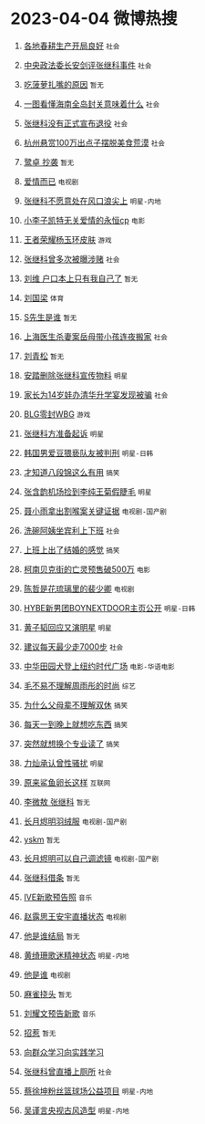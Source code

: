 # 2023-04-04 微博热搜 
1. [各地春耕生产开局良好](https://m.weibo.cn/search?containerid=100103type%3D1%26t%3D10%26q%3D%23%E5%90%84%E5%9C%B0%E6%98%A5%E8%80%95%E7%94%9F%E4%BA%A7%E5%BC%80%E5%B1%80%E8%89%AF%E5%A5%BD%23&stream_entry_id=51&isnewpage=1&extparam=seat%3D1%26pos%3D0%26cate%3D10103%26filter_type%3Drealtimehot%26c_type%3D51%26dgr%3D0%26stream_entry_id%3D51%26display_time%3D1680541709%26pre_seqid%3D168054170924902733867&luicode=10000011&lfid=106003type%3D25%26t%3D3%26disable_hot%3D1%26filter_type%3Drealtimehot) `社会` 

2. [中央政法委长安剑评张继科事件](https://m.weibo.cn/search?containerid=100103type%3D1%26t%3D10%26q%3D%23%E4%B8%AD%E5%A4%AE%E6%94%BF%E6%B3%95%E5%A7%94%E9%95%BF%E5%AE%89%E5%89%91%E8%AF%84%E5%BC%A0%E7%BB%A7%E7%A7%91%E4%BA%8B%E4%BB%B6%23&stream_entry_id=31&isnewpage=1&extparam=seat%3D1%26pos%3D0%26flag%3D16%26q%3D%2523%25E4%25B8%25AD%25E5%25A4%25AE%25E6%2594%25BF%25E6%25B3%2595%25E5%25A7%2594%25E9%2595%25BF%25E5%25AE%2589%25E5%2589%2591%25E8%25AF%2584%25E5%25BC%25A0%25E7%25BB%25A7%25E7%25A7%2591%25E4%25BA%258B%25E4%25BB%25B6%2523%26dgr%3D0%26realpos%3D1%26cate%3D5001%26filter_type%3Drealtimehot%26lcate%3D5001%26c_type%3D31%26band_rank%3D1%26stream_entry_id%3D31%26display_time%3D1680541709%26pre_seqid%3D168054170924902733867&luicode=10000011&lfid=106003type%3D25%26t%3D3%26disable_hot%3D1%26filter_type%3Drealtimehot) `社会` 

3. [吃菠萝扎嘴的原因](https://m.weibo.cn/search?containerid=100103type%3D1%26t%3D10%26q%3D%E5%90%83%E8%8F%A0%E8%90%9D%E6%89%8E%E5%98%B4%E7%9A%84%E5%8E%9F%E5%9B%A0&stream_entry_id=31&isnewpage=1&extparam=seat%3D1%26pos%3D1%26flag%3D1%26q%3D%25E5%2590%2583%25E8%258F%25A0%25E8%2590%259D%25E6%2589%258E%25E5%2598%25B4%25E7%259A%2584%25E5%258E%259F%25E5%259B%25A0%26dgr%3D0%26realpos%3D2%26cate%3D5001%26filter_type%3Drealtimehot%26lcate%3D5001%26c_type%3D31%26band_rank%3D2%26stream_entry_id%3D31%26display_time%3D1680541709%26pre_seqid%3D168054170924902733867&luicode=10000011&lfid=106003type%3D25%26t%3D3%26disable_hot%3D1%26filter_type%3Drealtimehot) `暂无` 

4. [一图看懂海南全岛封关意味着什么](https://m.weibo.cn/search?containerid=100103type%3D1%26t%3D10%26q%3D%23%E4%B8%80%E5%9B%BE%E7%9C%8B%E6%87%82%E6%B5%B7%E5%8D%97%E5%85%A8%E5%B2%9B%E5%B0%81%E5%85%B3%E6%84%8F%E5%91%B3%E7%9D%80%E4%BB%80%E4%B9%88%23&stream_entry_id=31&isnewpage=1&extparam=seat%3D1%26pos%3D2%26flag%3D0%26q%3D%2523%25E4%25B8%2580%25E5%259B%25BE%25E7%259C%258B%25E6%2587%2582%25E6%25B5%25B7%25E5%258D%2597%25E5%2585%25A8%25E5%25B2%259B%25E5%25B0%2581%25E5%2585%25B3%25E6%2584%258F%25E5%2591%25B3%25E7%259D%2580%25E4%25BB%2580%25E4%25B9%2588%2523%26dgr%3D0%26realpos%3D3%26cate%3D5001%26filter_type%3Drealtimehot%26lcate%3D5001%26c_type%3D31%26band_rank%3D3%26stream_entry_id%3D31%26display_time%3D1680541709%26pre_seqid%3D168054170924902733867&luicode=10000011&lfid=106003type%3D25%26t%3D3%26disable_hot%3D1%26filter_type%3Drealtimehot) `社会` 

5. [张继科没有正式宣布退役](https://m.weibo.cn/search?containerid=100103type%3D1%26t%3D10%26q%3D%23%E5%BC%A0%E7%BB%A7%E7%A7%91%E6%B2%A1%E6%9C%89%E6%AD%A3%E5%BC%8F%E5%AE%A3%E5%B8%83%E9%80%80%E5%BD%B9%23&stream_entry_id=31&isnewpage=1&extparam=seat%3D1%26pos%3D3%26flag%3D2%26q%3D%2523%25E5%25BC%25A0%25E7%25BB%25A7%25E7%25A7%2591%25E6%25B2%25A1%25E6%259C%2589%25E6%25AD%25A3%25E5%25BC%258F%25E5%25AE%25A3%25E5%25B8%2583%25E9%2580%2580%25E5%25BD%25B9%2523%26dgr%3D0%26realpos%3D4%26cate%3D5001%26filter_type%3Drealtimehot%26lcate%3D5001%26c_type%3D31%26band_rank%3D4%26stream_entry_id%3D31%26display_time%3D1680541709%26pre_seqid%3D168054170924902733867&luicode=10000011&lfid=106003type%3D25%26t%3D3%26disable_hot%3D1%26filter_type%3Drealtimehot) `社会` 

6. [杭州悬赏100万出点子摆脱美食荒漠](https://m.weibo.cn/search?containerid=100103type%3D1%26t%3D10%26q%3D%23%E6%9D%AD%E5%B7%9E%E6%82%AC%E8%B5%8F100%E4%B8%87%E5%87%BA%E7%82%B9%E5%AD%90%E6%91%86%E8%84%B1%E7%BE%8E%E9%A3%9F%E8%8D%92%E6%BC%A0%23&stream_entry_id=31&isnewpage=1&extparam=seat%3D1%26pos%3D4%26flag%3D0%26q%3D%2523%25E6%259D%25AD%25E5%25B7%259E%25E6%2582%25AC%25E8%25B5%258F100%25E4%25B8%2587%25E5%2587%25BA%25E7%2582%25B9%25E5%25AD%2590%25E6%2591%2586%25E8%2584%25B1%25E7%25BE%258E%25E9%25A3%259F%25E8%258D%2592%25E6%25BC%25A0%2523%26dgr%3D0%26realpos%3D5%26cate%3D5001%26filter_type%3Drealtimehot%26lcate%3D5001%26c_type%3D31%26band_rank%3D5%26stream_entry_id%3D31%26display_time%3D1680541709%26pre_seqid%3D168054170924902733867&luicode=10000011&lfid=106003type%3D25%26t%3D3%26disable_hot%3D1%26filter_type%3Drealtimehot) `社会` 

7. [鹭卓 抄袭](https://m.weibo.cn/search?containerid=100103type%3D1%26t%3D10%26q%3D%E9%B9%AD%E5%8D%93+%E6%8A%84%E8%A2%AD&stream_entry_id=31&isnewpage=1&extparam=seat%3D1%26pos%3D5%26flag%3D0%26q%3D%25E9%25B9%25AD%25E5%258D%2593%2520%25E6%258A%2584%25E8%25A2%25AD%26dgr%3D0%26realpos%3D6%26cate%3D5001%26filter_type%3Drealtimehot%26lcate%3D5001%26c_type%3D31%26band_rank%3D6%26stream_entry_id%3D31%26display_time%3D1680541709%26pre_seqid%3D168054170924902733867&luicode=10000011&lfid=106003type%3D25%26t%3D3%26disable_hot%3D1%26filter_type%3Drealtimehot) `暂无` 

8. [爱情而已](https://m.weibo.cn/search?containerid=100103type%3D1%26t%3D10%26q%3D%23%E7%88%B1%E6%83%85%E8%80%8C%E5%B7%B2%23&stream_entry_id=31&isnewpage=1&extparam=seat%3D1%26pos%3D6%26topic_ad%3D1%26adid%3D184931%26q%3D%2523%25E7%2588%25B1%25E6%2583%2585%25E8%2580%258C%25E5%25B7%25B2%2523%26dgr%3D0%26cate%3D5001%26filter_type%3Drealtimehot%26lcate%3D5001%26c_type%3D31%26band_rank%3D7%26stream_entry_id%3D31%26display_time%3D1680541709%26pre_seqid%3D168054170924902733867&luicode=10000011&lfid=106003type%3D25%26t%3D3%26disable_hot%3D1%26filter_type%3Drealtimehot) `电视剧` 

9. [张继科不愿意处在风口浪尖上](https://m.weibo.cn/search?containerid=100103type%3D1%26t%3D10%26q%3D%23%E5%BC%A0%E7%BB%A7%E7%A7%91%E4%B8%8D%E6%84%BF%E6%84%8F%E5%A4%84%E5%9C%A8%E9%A3%8E%E5%8F%A3%E6%B5%AA%E5%B0%96%E4%B8%8A%23&stream_entry_id=31&isnewpage=1&extparam=seat%3D1%26pos%3D7%26flag%3D2%26q%3D%2523%25E5%25BC%25A0%25E7%25BB%25A7%25E7%25A7%2591%25E4%25B8%258D%25E6%2584%25BF%25E6%2584%258F%25E5%25A4%2584%25E5%259C%25A8%25E9%25A3%258E%25E5%258F%25A3%25E6%25B5%25AA%25E5%25B0%2596%25E4%25B8%258A%2523%26dgr%3D0%26realpos%3D7%26cate%3D5001%26filter_type%3Drealtimehot%26lcate%3D5001%26c_type%3D31%26band_rank%3D7%26stream_entry_id%3D31%26display_time%3D1680541709%26pre_seqid%3D168054170924902733867&luicode=10000011&lfid=106003type%3D25%26t%3D3%26disable_hot%3D1%26filter_type%3Drealtimehot) `明星-内地` 

10. [小李子凯特无关爱情的永恒cp](https://m.weibo.cn/search?containerid=100103type%3D1%26t%3D10%26q%3D%23%E5%B0%8F%E6%9D%8E%E5%AD%90%E5%87%AF%E7%89%B9%E6%97%A0%E5%85%B3%E7%88%B1%E6%83%85%E7%9A%84%E6%B0%B8%E6%81%92cp%23&stream_entry_id=31&isnewpage=1&extparam=seat%3D1%26pos%3D8%26flag%3D0%26q%3D%2523%25E5%25B0%258F%25E6%259D%258E%25E5%25AD%2590%25E5%2587%25AF%25E7%2589%25B9%25E6%2597%25A0%25E5%2585%25B3%25E7%2588%25B1%25E6%2583%2585%25E7%259A%2584%25E6%25B0%25B8%25E6%2581%2592cp%2523%26dgr%3D0%26realpos%3D8%26cate%3D5001%26filter_type%3Drealtimehot%26lcate%3D5001%26c_type%3D31%26band_rank%3D8%26stream_entry_id%3D31%26display_time%3D1680541709%26pre_seqid%3D168054170924902733867&luicode=10000011&lfid=106003type%3D25%26t%3D3%26disable_hot%3D1%26filter_type%3Drealtimehot) `电影` 

11. [王者荣耀杨玉环皮肤](https://m.weibo.cn/search?containerid=100103type%3D1%26t%3D10%26q%3D%23%E7%8E%8B%E8%80%85%E8%8D%A3%E8%80%80%E6%9D%A8%E7%8E%89%E7%8E%AF%E7%9A%AE%E8%82%A4%23&stream_entry_id=31&isnewpage=1&extparam=seat%3D1%26pos%3D9%26flag%3D0%26q%3D%2523%25E7%258E%258B%25E8%2580%2585%25E8%258D%25A3%25E8%2580%2580%25E6%259D%25A8%25E7%258E%2589%25E7%258E%25AF%25E7%259A%25AE%25E8%2582%25A4%2523%26dgr%3D0%26realpos%3D9%26cate%3D5001%26filter_type%3Drealtimehot%26lcate%3D5001%26c_type%3D31%26band_rank%3D9%26stream_entry_id%3D31%26display_time%3D1680541709%26pre_seqid%3D168054170924902733867&luicode=10000011&lfid=106003type%3D25%26t%3D3%26disable_hot%3D1%26filter_type%3Drealtimehot) `游戏` 

12. [张继科曾多次被曝涉赌](https://m.weibo.cn/search?containerid=100103type%3D1%26t%3D10%26q%3D%23%E5%BC%A0%E7%BB%A7%E7%A7%91%E6%9B%BE%E5%A4%9A%E6%AC%A1%E8%A2%AB%E6%9B%9D%E6%B6%89%E8%B5%8C%23&stream_entry_id=31&isnewpage=1&extparam=seat%3D1%26pos%3D10%26flag%3D2%26q%3D%2523%25E5%25BC%25A0%25E7%25BB%25A7%25E7%25A7%2591%25E6%259B%25BE%25E5%25A4%259A%25E6%25AC%25A1%25E8%25A2%25AB%25E6%259B%259D%25E6%25B6%2589%25E8%25B5%258C%2523%26dgr%3D0%26realpos%3D10%26cate%3D5001%26filter_type%3Drealtimehot%26lcate%3D5001%26c_type%3D31%26band_rank%3D10%26stream_entry_id%3D31%26display_time%3D1680541709%26pre_seqid%3D168054170924902733867&luicode=10000011&lfid=106003type%3D25%26t%3D3%26disable_hot%3D1%26filter_type%3Drealtimehot) `社会` 

13. [刘维 户口本上只有我自己了](https://m.weibo.cn/search?containerid=100103type%3D1%26t%3D10%26q%3D%E5%88%98%E7%BB%B4+%E6%88%B7%E5%8F%A3%E6%9C%AC%E4%B8%8A%E5%8F%AA%E6%9C%89%E6%88%91%E8%87%AA%E5%B7%B1%E4%BA%86&stream_entry_id=31&isnewpage=1&extparam=seat%3D1%26pos%3D11%26flag%3D2%26q%3D%25E5%2588%2598%25E7%25BB%25B4%2520%25E6%2588%25B7%25E5%258F%25A3%25E6%259C%25AC%25E4%25B8%258A%25E5%258F%25AA%25E6%259C%2589%25E6%2588%2591%25E8%2587%25AA%25E5%25B7%25B1%25E4%25BA%2586%26dgr%3D0%26realpos%3D11%26cate%3D5001%26filter_type%3Drealtimehot%26lcate%3D5001%26c_type%3D31%26band_rank%3D11%26stream_entry_id%3D31%26display_time%3D1680541709%26pre_seqid%3D168054170924902733867&luicode=10000011&lfid=106003type%3D25%26t%3D3%26disable_hot%3D1%26filter_type%3Drealtimehot) `暂无` 

14. [刘国梁](https://m.weibo.cn/search?containerid=100103type%3D1%26t%3D10%26q%3D%E5%88%98%E5%9B%BD%E6%A2%81&stream_entry_id=31&isnewpage=1&extparam=seat%3D1%26pos%3D12%26flag%3D2%26q%3D%25E5%2588%2598%25E5%259B%25BD%25E6%25A2%2581%26dgr%3D0%26realpos%3D12%26cate%3D5001%26filter_type%3Drealtimehot%26lcate%3D5001%26c_type%3D31%26band_rank%3D12%26stream_entry_id%3D31%26display_time%3D1680541709%26pre_seqid%3D168054170924902733867&luicode=10000011&lfid=106003type%3D25%26t%3D3%26disable_hot%3D1%26filter_type%3Drealtimehot) `体育` 

15. [S先生是谁](https://m.weibo.cn/search?containerid=100103type%3D1%26t%3D10%26q%3DS%E5%85%88%E7%94%9F%E6%98%AF%E8%B0%81&stream_entry_id=31&isnewpage=1&extparam=seat%3D1%26pos%3D13%26flag%3D2%26q%3DS%25E5%2585%2588%25E7%2594%259F%25E6%2598%25AF%25E8%25B0%2581%26dgr%3D0%26realpos%3D13%26cate%3D5001%26filter_type%3Drealtimehot%26lcate%3D5001%26c_type%3D31%26band_rank%3D13%26stream_entry_id%3D31%26display_time%3D1680541709%26pre_seqid%3D168054170924902733867&luicode=10000011&lfid=106003type%3D25%26t%3D3%26disable_hot%3D1%26filter_type%3Drealtimehot) `暂无` 

16. [上海医生杀妻案岳母带小孩连夜搬家](https://m.weibo.cn/search?containerid=100103type%3D1%26t%3D10%26q%3D%23%E4%B8%8A%E6%B5%B7%E5%8C%BB%E7%94%9F%E6%9D%80%E5%A6%BB%E6%A1%88%E5%B2%B3%E6%AF%8D%E5%B8%A6%E5%B0%8F%E5%AD%A9%E8%BF%9E%E5%A4%9C%E6%90%AC%E5%AE%B6%23&stream_entry_id=31&isnewpage=1&extparam=seat%3D1%26pos%3D14%26flag%3D0%26q%3D%2523%25E4%25B8%258A%25E6%25B5%25B7%25E5%258C%25BB%25E7%2594%259F%25E6%259D%2580%25E5%25A6%25BB%25E6%25A1%2588%25E5%25B2%25B3%25E6%25AF%258D%25E5%25B8%25A6%25E5%25B0%258F%25E5%25AD%25A9%25E8%25BF%259E%25E5%25A4%259C%25E6%2590%25AC%25E5%25AE%25B6%2523%26dgr%3D0%26realpos%3D14%26cate%3D5001%26filter_type%3Drealtimehot%26lcate%3D5001%26c_type%3D31%26band_rank%3D14%26stream_entry_id%3D31%26display_time%3D1680541709%26pre_seqid%3D168054170924902733867&luicode=10000011&lfid=106003type%3D25%26t%3D3%26disable_hot%3D1%26filter_type%3Drealtimehot) `社会` 

17. [刘青松](https://m.weibo.cn/search?containerid=100103type%3D1%26t%3D10%26q%3D%E5%88%98%E9%9D%92%E6%9D%BE&stream_entry_id=31&isnewpage=1&extparam=seat%3D1%26pos%3D15%26flag%3D0%26q%3D%25E5%2588%2598%25E9%259D%2592%25E6%259D%25BE%26dgr%3D0%26realpos%3D15%26cate%3D5001%26filter_type%3Drealtimehot%26lcate%3D5001%26c_type%3D31%26band_rank%3D15%26stream_entry_id%3D31%26display_time%3D1680541709%26pre_seqid%3D168054170924902733867&luicode=10000011&lfid=106003type%3D25%26t%3D3%26disable_hot%3D1%26filter_type%3Drealtimehot) `暂无` 

18. [安踏删除张继科宣传物料](https://m.weibo.cn/search?containerid=100103type%3D1%26t%3D10%26q%3D%23%E5%AE%89%E8%B8%8F%E5%88%A0%E9%99%A4%E5%BC%A0%E7%BB%A7%E7%A7%91%E5%AE%A3%E4%BC%A0%E7%89%A9%E6%96%99%23&stream_entry_id=31&isnewpage=1&extparam=seat%3D1%26pos%3D16%26flag%3D2%26q%3D%2523%25E5%25AE%2589%25E8%25B8%258F%25E5%2588%25A0%25E9%2599%25A4%25E5%25BC%25A0%25E7%25BB%25A7%25E7%25A7%2591%25E5%25AE%25A3%25E4%25BC%25A0%25E7%2589%25A9%25E6%2596%2599%2523%26dgr%3D0%26realpos%3D16%26cate%3D5001%26filter_type%3Drealtimehot%26lcate%3D5001%26c_type%3D31%26band_rank%3D16%26stream_entry_id%3D31%26display_time%3D1680541709%26pre_seqid%3D168054170924902733867&luicode=10000011&lfid=106003type%3D25%26t%3D3%26disable_hot%3D1%26filter_type%3Drealtimehot) `明星` 

19. [家长为14岁娃办清华升学宴发现被骗](https://m.weibo.cn/search?containerid=100103type%3D1%26t%3D10%26q%3D%23%E5%AE%B6%E9%95%BF%E4%B8%BA14%E5%B2%81%E5%A8%83%E5%8A%9E%E6%B8%85%E5%8D%8E%E5%8D%87%E5%AD%A6%E5%AE%B4%E5%8F%91%E7%8E%B0%E8%A2%AB%E9%AA%97%23&stream_entry_id=31&isnewpage=1&extparam=seat%3D1%26pos%3D17%26flag%3D0%26q%3D%2523%25E5%25AE%25B6%25E9%2595%25BF%25E4%25B8%25BA14%25E5%25B2%2581%25E5%25A8%2583%25E5%258A%259E%25E6%25B8%2585%25E5%258D%258E%25E5%258D%2587%25E5%25AD%25A6%25E5%25AE%25B4%25E5%258F%2591%25E7%258E%25B0%25E8%25A2%25AB%25E9%25AA%2597%2523%26dgr%3D0%26realpos%3D17%26cate%3D5001%26filter_type%3Drealtimehot%26lcate%3D5001%26c_type%3D31%26band_rank%3D17%26stream_entry_id%3D31%26display_time%3D1680541709%26pre_seqid%3D168054170924902733867&luicode=10000011&lfid=106003type%3D25%26t%3D3%26disable_hot%3D1%26filter_type%3Drealtimehot) `社会` 

20. [BLG零封WBG](https://m.weibo.cn/search?containerid=100103type%3D1%26t%3D10%26q%3D%23BLG%E9%9B%B6%E5%B0%81WBG%23&stream_entry_id=31&isnewpage=1&extparam=seat%3D1%26pos%3D18%26flag%3D0%26q%3D%2523BLG%25E9%259B%25B6%25E5%25B0%2581WBG%2523%26dgr%3D0%26realpos%3D18%26cate%3D5001%26filter_type%3Drealtimehot%26lcate%3D5001%26c_type%3D31%26band_rank%3D18%26stream_entry_id%3D31%26display_time%3D1680541709%26pre_seqid%3D168054170924902733867&luicode=10000011&lfid=106003type%3D25%26t%3D3%26disable_hot%3D1%26filter_type%3Drealtimehot) `游戏` 

21. [张继科方准备起诉](https://m.weibo.cn/search?containerid=100103type%3D1%26t%3D10%26q%3D%23%E5%BC%A0%E7%BB%A7%E7%A7%91%E6%96%B9%E5%87%86%E5%A4%87%E8%B5%B7%E8%AF%89%23&stream_entry_id=31&isnewpage=1&extparam=seat%3D1%26pos%3D19%26flag%3D0%26q%3D%2523%25E5%25BC%25A0%25E7%25BB%25A7%25E7%25A7%2591%25E6%2596%25B9%25E5%2587%2586%25E5%25A4%2587%25E8%25B5%25B7%25E8%25AF%2589%2523%26dgr%3D0%26realpos%3D19%26cate%3D5001%26filter_type%3Drealtimehot%26lcate%3D5001%26c_type%3D31%26band_rank%3D19%26stream_entry_id%3D31%26display_time%3D1680541709%26pre_seqid%3D168054170924902733867&luicode=10000011&lfid=106003type%3D25%26t%3D3%26disable_hot%3D1%26filter_type%3Drealtimehot) `明星` 

22. [韩国男爱豆猥亵队友被判刑](https://m.weibo.cn/search?containerid=100103type%3D1%26t%3D10%26q%3D%23%E9%9F%A9%E5%9B%BD%E7%94%B7%E7%88%B1%E8%B1%86%E7%8C%A5%E4%BA%B5%E9%98%9F%E5%8F%8B%E8%A2%AB%E5%88%A4%E5%88%91%23&stream_entry_id=31&isnewpage=1&extparam=seat%3D1%26pos%3D20%26flag%3D2%26q%3D%2523%25E9%259F%25A9%25E5%259B%25BD%25E7%2594%25B7%25E7%2588%25B1%25E8%25B1%2586%25E7%258C%25A5%25E4%25BA%25B5%25E9%2598%259F%25E5%258F%258B%25E8%25A2%25AB%25E5%2588%25A4%25E5%2588%2591%2523%26dgr%3D0%26realpos%3D20%26cate%3D5001%26filter_type%3Drealtimehot%26lcate%3D5001%26c_type%3D31%26band_rank%3D20%26stream_entry_id%3D31%26display_time%3D1680541709%26pre_seqid%3D168054170924902733867&luicode=10000011&lfid=106003type%3D25%26t%3D3%26disable_hot%3D1%26filter_type%3Drealtimehot) `明星-日韩` 

23. [才知道八段锦这么有用](https://m.weibo.cn/search?containerid=100103type%3D1%26t%3D10%26q%3D%23%E6%89%8D%E7%9F%A5%E9%81%93%E5%85%AB%E6%AE%B5%E9%94%A6%E8%BF%99%E4%B9%88%E6%9C%89%E7%94%A8%23&stream_entry_id=31&isnewpage=1&extparam=seat%3D1%26pos%3D21%26flag%3D0%26q%3D%2523%25E6%2589%258D%25E7%259F%25A5%25E9%2581%2593%25E5%2585%25AB%25E6%25AE%25B5%25E9%2594%25A6%25E8%25BF%2599%25E4%25B9%2588%25E6%259C%2589%25E7%2594%25A8%2523%26dgr%3D0%26realpos%3D21%26cate%3D5001%26filter_type%3Drealtimehot%26lcate%3D5001%26c_type%3D31%26band_rank%3D21%26stream_entry_id%3D31%26display_time%3D1680541709%26pre_seqid%3D168054170924902733867&luicode=10000011&lfid=106003type%3D25%26t%3D3%26disable_hot%3D1%26filter_type%3Drealtimehot) `搞笑` 

24. [张含韵机场捡到李纯王菊假睫毛](https://m.weibo.cn/search?containerid=100103type%3D1%26t%3D10%26q%3D%23%E5%BC%A0%E5%90%AB%E9%9F%B5%E6%9C%BA%E5%9C%BA%E6%8D%A1%E5%88%B0%E6%9D%8E%E7%BA%AF%E7%8E%8B%E8%8F%8A%E5%81%87%E7%9D%AB%E6%AF%9B%23&stream_entry_id=31&isnewpage=1&extparam=seat%3D1%26pos%3D22%26flag%3D1%26q%3D%2523%25E5%25BC%25A0%25E5%2590%25AB%25E9%259F%25B5%25E6%259C%25BA%25E5%259C%25BA%25E6%258D%25A1%25E5%2588%25B0%25E6%259D%258E%25E7%25BA%25AF%25E7%258E%258B%25E8%258F%258A%25E5%2581%2587%25E7%259D%25AB%25E6%25AF%259B%2523%26dgr%3D0%26realpos%3D22%26cate%3D5001%26filter_type%3Drealtimehot%26lcate%3D5001%26c_type%3D31%26band_rank%3D22%26stream_entry_id%3D31%26display_time%3D1680541709%26pre_seqid%3D168054170924902733867&luicode=10000011&lfid=106003type%3D25%26t%3D3%26disable_hot%3D1%26filter_type%3Drealtimehot) `明星` 

25. [聂小雨拿出割喉案关键证据](https://m.weibo.cn/search?containerid=100103type%3D1%26t%3D10%26q%3D%23%E8%81%82%E5%B0%8F%E9%9B%A8%E6%8B%BF%E5%87%BA%E5%89%B2%E5%96%89%E6%A1%88%E5%85%B3%E9%94%AE%E8%AF%81%E6%8D%AE%23&stream_entry_id=31&isnewpage=1&extparam=seat%3D1%26pos%3D23%26flag%3D0%26q%3D%2523%25E8%2581%2582%25E5%25B0%258F%25E9%259B%25A8%25E6%258B%25BF%25E5%2587%25BA%25E5%2589%25B2%25E5%2596%2589%25E6%25A1%2588%25E5%2585%25B3%25E9%2594%25AE%25E8%25AF%2581%25E6%258D%25AE%2523%26dgr%3D0%26realpos%3D23%26cate%3D5001%26filter_type%3Drealtimehot%26lcate%3D5001%26c_type%3D31%26band_rank%3D23%26stream_entry_id%3D31%26display_time%3D1680541709%26pre_seqid%3D168054170924902733867&luicode=10000011&lfid=106003type%3D25%26t%3D3%26disable_hot%3D1%26filter_type%3Drealtimehot) `电视剧-国产剧` 

26. [洗碗阿姨坐宾利上下班](https://m.weibo.cn/search?containerid=100103type%3D1%26t%3D10%26q%3D%23%E6%B4%97%E7%A2%97%E9%98%BF%E5%A7%A8%E5%9D%90%E5%AE%BE%E5%88%A9%E4%B8%8A%E4%B8%8B%E7%8F%AD%23&stream_entry_id=31&isnewpage=1&extparam=seat%3D1%26pos%3D24%26flag%3D0%26q%3D%2523%25E6%25B4%2597%25E7%25A2%2597%25E9%2598%25BF%25E5%25A7%25A8%25E5%259D%2590%25E5%25AE%25BE%25E5%2588%25A9%25E4%25B8%258A%25E4%25B8%258B%25E7%258F%25AD%2523%26dgr%3D0%26realpos%3D24%26cate%3D5001%26filter_type%3Drealtimehot%26lcate%3D5001%26c_type%3D31%26band_rank%3D24%26stream_entry_id%3D31%26display_time%3D1680541709%26pre_seqid%3D168054170924902733867&luicode=10000011&lfid=106003type%3D25%26t%3D3%26disable_hot%3D1%26filter_type%3Drealtimehot) `社会` 

27. [上班上出了结婚的感觉](https://m.weibo.cn/search?containerid=100103type%3D1%26t%3D10%26q%3D%23%E4%B8%8A%E7%8F%AD%E4%B8%8A%E5%87%BA%E4%BA%86%E7%BB%93%E5%A9%9A%E7%9A%84%E6%84%9F%E8%A7%89%23&stream_entry_id=31&isnewpage=1&extparam=seat%3D1%26pos%3D25%26flag%3D0%26q%3D%2523%25E4%25B8%258A%25E7%258F%25AD%25E4%25B8%258A%25E5%2587%25BA%25E4%25BA%2586%25E7%25BB%2593%25E5%25A9%259A%25E7%259A%2584%25E6%2584%259F%25E8%25A7%2589%2523%26dgr%3D0%26realpos%3D25%26cate%3D5001%26filter_type%3Drealtimehot%26lcate%3D5001%26c_type%3D31%26band_rank%3D25%26stream_entry_id%3D31%26display_time%3D1680541709%26pre_seqid%3D168054170924902733867&luicode=10000011&lfid=106003type%3D25%26t%3D3%26disable_hot%3D1%26filter_type%3Drealtimehot) `搞笑` 

28. [柯南贝克街的亡灵预售破500万](https://m.weibo.cn/search?containerid=100103type%3D1%26t%3D10%26q%3D%23%E6%9F%AF%E5%8D%97%E8%B4%9D%E5%85%8B%E8%A1%97%E7%9A%84%E4%BA%A1%E7%81%B5%E9%A2%84%E5%94%AE%E7%A0%B4500%E4%B8%87%23&stream_entry_id=31&isnewpage=1&extparam=seat%3D1%26pos%3D26%26flag%3D0%26q%3D%2523%25E6%259F%25AF%25E5%258D%2597%25E8%25B4%259D%25E5%2585%258B%25E8%25A1%2597%25E7%259A%2584%25E4%25BA%25A1%25E7%2581%25B5%25E9%25A2%2584%25E5%2594%25AE%25E7%25A0%25B4500%25E4%25B8%2587%2523%26dgr%3D0%26realpos%3D26%26cate%3D5001%26filter_type%3Drealtimehot%26lcate%3D5001%26c_type%3D31%26band_rank%3D26%26stream_entry_id%3D31%26display_time%3D1680541709%26pre_seqid%3D168054170924902733867&luicode=10000011&lfid=106003type%3D25%26t%3D3%26disable_hot%3D1%26filter_type%3Drealtimehot) `电影` 

29. [陈哲是花琉璃里的裴少卿](https://m.weibo.cn/search?containerid=100103type%3D1%26t%3D10%26q%3D%23%E9%99%88%E5%93%B2%E6%98%AF%E8%8A%B1%E7%90%89%E7%92%83%E9%87%8C%E7%9A%84%E8%A3%B4%E5%B0%91%E5%8D%BF%23&stream_entry_id=31&isnewpage=1&extparam=seat%3D1%26pos%3D27%26flag%3D0%26q%3D%2523%25E9%2599%2588%25E5%2593%25B2%25E6%2598%25AF%25E8%258A%25B1%25E7%2590%2589%25E7%2592%2583%25E9%2587%258C%25E7%259A%2584%25E8%25A3%25B4%25E5%25B0%2591%25E5%258D%25BF%2523%26dgr%3D0%26realpos%3D27%26cate%3D5001%26filter_type%3Drealtimehot%26lcate%3D5001%26c_type%3D31%26band_rank%3D27%26stream_entry_id%3D31%26display_time%3D1680541709%26pre_seqid%3D168054170924902733867&luicode=10000011&lfid=106003type%3D25%26t%3D3%26disable_hot%3D1%26filter_type%3Drealtimehot) `电视剧` 

30. [HYBE新男团BOYNEXTDOOR主页公开](https://m.weibo.cn/search?containerid=100103type%3D1%26t%3D10%26q%3D%23HYBE%E6%96%B0%E7%94%B7%E5%9B%A2BOYNEXTDOOR%E4%B8%BB%E9%A1%B5%E5%85%AC%E5%BC%80%23&stream_entry_id=31&isnewpage=1&extparam=seat%3D1%26pos%3D28%26flag%3D1%26q%3D%2523HYBE%25E6%2596%25B0%25E7%2594%25B7%25E5%259B%25A2BOYNEXTDOOR%25E4%25B8%25BB%25E9%25A1%25B5%25E5%2585%25AC%25E5%25BC%2580%2523%26dgr%3D0%26realpos%3D28%26cate%3D5001%26filter_type%3Drealtimehot%26lcate%3D5001%26c_type%3D31%26band_rank%3D28%26stream_entry_id%3D31%26display_time%3D1680541709%26pre_seqid%3D168054170924902733867&luicode=10000011&lfid=106003type%3D25%26t%3D3%26disable_hot%3D1%26filter_type%3Drealtimehot) `明星-日韩` 

31. [黄子韬回应又演明星](https://m.weibo.cn/search?containerid=100103type%3D1%26t%3D10%26q%3D%23%E9%BB%84%E5%AD%90%E9%9F%AC%E5%9B%9E%E5%BA%94%E5%8F%88%E6%BC%94%E6%98%8E%E6%98%9F%23&stream_entry_id=31&isnewpage=1&extparam=seat%3D1%26pos%3D29%26flag%3D0%26q%3D%2523%25E9%25BB%2584%25E5%25AD%2590%25E9%259F%25AC%25E5%259B%259E%25E5%25BA%2594%25E5%258F%2588%25E6%25BC%2594%25E6%2598%258E%25E6%2598%259F%2523%26dgr%3D0%26realpos%3D29%26cate%3D5001%26filter_type%3Drealtimehot%26lcate%3D5001%26c_type%3D31%26band_rank%3D29%26stream_entry_id%3D31%26display_time%3D1680541709%26pre_seqid%3D168054170924902733867&luicode=10000011&lfid=106003type%3D25%26t%3D3%26disable_hot%3D1%26filter_type%3Drealtimehot) `明星` 

32. [建议每天最少走7000步](https://m.weibo.cn/search?containerid=100103type%3D1%26t%3D10%26q%3D%23%E5%BB%BA%E8%AE%AE%E6%AF%8F%E5%A4%A9%E6%9C%80%E5%B0%91%E8%B5%B07000%E6%AD%A5%23&stream_entry_id=31&isnewpage=1&extparam=seat%3D1%26pos%3D30%26flag%3D0%26q%3D%2523%25E5%25BB%25BA%25E8%25AE%25AE%25E6%25AF%258F%25E5%25A4%25A9%25E6%259C%2580%25E5%25B0%2591%25E8%25B5%25B07000%25E6%25AD%25A5%2523%26dgr%3D0%26realpos%3D30%26cate%3D5001%26filter_type%3Drealtimehot%26lcate%3D5001%26c_type%3D31%26band_rank%3D30%26stream_entry_id%3D31%26display_time%3D1680541709%26pre_seqid%3D168054170924902733867&luicode=10000011&lfid=106003type%3D25%26t%3D3%26disable_hot%3D1%26filter_type%3Drealtimehot) `社会` 

33. [中华田园犬登上纽约时代广场](https://m.weibo.cn/search?containerid=100103type%3D1%26t%3D10%26q%3D%23%E4%B8%AD%E5%8D%8E%E7%94%B0%E5%9B%AD%E7%8A%AC%E7%99%BB%E4%B8%8A%E7%BA%BD%E7%BA%A6%E6%97%B6%E4%BB%A3%E5%B9%BF%E5%9C%BA%23&stream_entry_id=31&isnewpage=1&extparam=seat%3D1%26pos%3D31%26flag%3D0%26q%3D%2523%25E4%25B8%25AD%25E5%258D%258E%25E7%2594%25B0%25E5%259B%25AD%25E7%258A%25AC%25E7%2599%25BB%25E4%25B8%258A%25E7%25BA%25BD%25E7%25BA%25A6%25E6%2597%25B6%25E4%25BB%25A3%25E5%25B9%25BF%25E5%259C%25BA%2523%26dgr%3D0%26realpos%3D31%26cate%3D5001%26filter_type%3Drealtimehot%26lcate%3D5001%26c_type%3D31%26band_rank%3D31%26stream_entry_id%3D31%26display_time%3D1680541709%26pre_seqid%3D168054170924902733867&luicode=10000011&lfid=106003type%3D25%26t%3D3%26disable_hot%3D1%26filter_type%3Drealtimehot) `电影-华语电影` 

34. [毛不易不理解周雨彤的时尚](https://m.weibo.cn/search?containerid=100103type%3D1%26t%3D10%26q%3D%23%E6%AF%9B%E4%B8%8D%E6%98%93%E4%B8%8D%E7%90%86%E8%A7%A3%E5%91%A8%E9%9B%A8%E5%BD%A4%E7%9A%84%E6%97%B6%E5%B0%9A%23&stream_entry_id=31&isnewpage=1&extparam=seat%3D1%26pos%3D32%26flag%3D0%26q%3D%2523%25E6%25AF%259B%25E4%25B8%258D%25E6%2598%2593%25E4%25B8%258D%25E7%2590%2586%25E8%25A7%25A3%25E5%2591%25A8%25E9%259B%25A8%25E5%25BD%25A4%25E7%259A%2584%25E6%2597%25B6%25E5%25B0%259A%2523%26dgr%3D0%26realpos%3D32%26cate%3D5001%26filter_type%3Drealtimehot%26lcate%3D5001%26c_type%3D31%26band_rank%3D32%26stream_entry_id%3D31%26display_time%3D1680541709%26pre_seqid%3D168054170924902733867&luicode=10000011&lfid=106003type%3D25%26t%3D3%26disable_hot%3D1%26filter_type%3Drealtimehot) `综艺` 

35. [为什么父母辈不理解双休](https://m.weibo.cn/search?containerid=100103type%3D1%26t%3D10%26q%3D%23%E4%B8%BA%E4%BB%80%E4%B9%88%E7%88%B6%E6%AF%8D%E8%BE%88%E4%B8%8D%E7%90%86%E8%A7%A3%E5%8F%8C%E4%BC%91%23&stream_entry_id=31&isnewpage=1&extparam=seat%3D1%26pos%3D33%26flag%3D0%26q%3D%2523%25E4%25B8%25BA%25E4%25BB%2580%25E4%25B9%2588%25E7%2588%25B6%25E6%25AF%258D%25E8%25BE%2588%25E4%25B8%258D%25E7%2590%2586%25E8%25A7%25A3%25E5%258F%258C%25E4%25BC%2591%2523%26dgr%3D0%26realpos%3D33%26cate%3D5001%26filter_type%3Drealtimehot%26lcate%3D5001%26c_type%3D31%26band_rank%3D33%26stream_entry_id%3D31%26display_time%3D1680541709%26pre_seqid%3D168054170924902733867&luicode=10000011&lfid=106003type%3D25%26t%3D3%26disable_hot%3D1%26filter_type%3Drealtimehot) `搞笑` 

36. [每天一到晚上就想吃东西](https://m.weibo.cn/search?containerid=100103type%3D1%26t%3D10%26q%3D%23%E6%AF%8F%E5%A4%A9%E4%B8%80%E5%88%B0%E6%99%9A%E4%B8%8A%E5%B0%B1%E6%83%B3%E5%90%83%E4%B8%9C%E8%A5%BF%23&stream_entry_id=31&isnewpage=1&extparam=seat%3D1%26pos%3D34%26flag%3D0%26q%3D%2523%25E6%25AF%258F%25E5%25A4%25A9%25E4%25B8%2580%25E5%2588%25B0%25E6%2599%259A%25E4%25B8%258A%25E5%25B0%25B1%25E6%2583%25B3%25E5%2590%2583%25E4%25B8%259C%25E8%25A5%25BF%2523%26dgr%3D0%26realpos%3D34%26cate%3D5001%26filter_type%3Drealtimehot%26lcate%3D5001%26c_type%3D31%26band_rank%3D34%26stream_entry_id%3D31%26display_time%3D1680541709%26pre_seqid%3D168054170924902733867&luicode=10000011&lfid=106003type%3D25%26t%3D3%26disable_hot%3D1%26filter_type%3Drealtimehot) `搞笑` 

37. [突然就想换个专业读了](https://m.weibo.cn/search?containerid=100103type%3D1%26t%3D10%26q%3D%23%E7%AA%81%E7%84%B6%E5%B0%B1%E6%83%B3%E6%8D%A2%E4%B8%AA%E4%B8%93%E4%B8%9A%E8%AF%BB%E4%BA%86%23&stream_entry_id=31&isnewpage=1&extparam=seat%3D1%26pos%3D35%26flag%3D1%26q%3D%2523%25E7%25AA%2581%25E7%2584%25B6%25E5%25B0%25B1%25E6%2583%25B3%25E6%258D%25A2%25E4%25B8%25AA%25E4%25B8%2593%25E4%25B8%259A%25E8%25AF%25BB%25E4%25BA%2586%2523%26dgr%3D0%26realpos%3D35%26cate%3D5001%26filter_type%3Drealtimehot%26lcate%3D5001%26c_type%3D31%26band_rank%3D35%26stream_entry_id%3D31%26display_time%3D1680541709%26pre_seqid%3D168054170924902733867&luicode=10000011&lfid=106003type%3D25%26t%3D3%26disable_hot%3D1%26filter_type%3Drealtimehot) `搞笑` 

38. [力灿承认曾性骚扰](https://m.weibo.cn/search?containerid=100103type%3D1%26t%3D10%26q%3D%23%E5%8A%9B%E7%81%BF%E6%89%BF%E8%AE%A4%E6%9B%BE%E6%80%A7%E9%AA%9A%E6%89%B0%23&stream_entry_id=31&isnewpage=1&extparam=seat%3D1%26pos%3D36%26flag%3D0%26q%3D%2523%25E5%258A%259B%25E7%2581%25BF%25E6%2589%25BF%25E8%25AE%25A4%25E6%259B%25BE%25E6%2580%25A7%25E9%25AA%259A%25E6%2589%25B0%2523%26dgr%3D0%26realpos%3D36%26cate%3D5001%26filter_type%3Drealtimehot%26lcate%3D5001%26c_type%3D31%26band_rank%3D36%26stream_entry_id%3D31%26display_time%3D1680541709%26pre_seqid%3D168054170924902733867&luicode=10000011&lfid=106003type%3D25%26t%3D3%26disable_hot%3D1%26filter_type%3Drealtimehot) `明星` 

39. [原来鲨鱼卵长这样](https://m.weibo.cn/search?containerid=100103type%3D1%26t%3D10%26q%3D%23%E5%8E%9F%E6%9D%A5%E9%B2%A8%E9%B1%BC%E5%8D%B5%E9%95%BF%E8%BF%99%E6%A0%B7%23&stream_entry_id=31&isnewpage=1&extparam=seat%3D1%26pos%3D37%26flag%3D0%26q%3D%2523%25E5%258E%259F%25E6%259D%25A5%25E9%25B2%25A8%25E9%25B1%25BC%25E5%258D%25B5%25E9%2595%25BF%25E8%25BF%2599%25E6%25A0%25B7%2523%26dgr%3D0%26realpos%3D37%26cate%3D5001%26filter_type%3Drealtimehot%26lcate%3D5001%26c_type%3D31%26band_rank%3D37%26stream_entry_id%3D31%26display_time%3D1680541709%26pre_seqid%3D168054170924902733867&luicode=10000011&lfid=106003type%3D25%26t%3D3%26disable_hot%3D1%26filter_type%3Drealtimehot) `互联网` 

40. [李微敖 张继科](https://m.weibo.cn/search?containerid=100103type%3D1%26t%3D10%26q%3D%E6%9D%8E%E5%BE%AE%E6%95%96+%E5%BC%A0%E7%BB%A7%E7%A7%91&stream_entry_id=31&isnewpage=1&extparam=seat%3D1%26pos%3D38%26flag%3D0%26q%3D%25E6%259D%258E%25E5%25BE%25AE%25E6%2595%2596%2520%25E5%25BC%25A0%25E7%25BB%25A7%25E7%25A7%2591%26dgr%3D0%26realpos%3D38%26cate%3D5001%26filter_type%3Drealtimehot%26lcate%3D5001%26c_type%3D31%26band_rank%3D38%26stream_entry_id%3D31%26display_time%3D1680541709%26pre_seqid%3D168054170924902733867&luicode=10000011&lfid=106003type%3D25%26t%3D3%26disable_hot%3D1%26filter_type%3Drealtimehot) `暂无` 

41. [长月烬明羽绒服](https://m.weibo.cn/search?containerid=100103type%3D1%26t%3D10%26q%3D%23%E9%95%BF%E6%9C%88%E7%83%AC%E6%98%8E%E7%BE%BD%E7%BB%92%E6%9C%8D%23&stream_entry_id=31&isnewpage=1&extparam=seat%3D1%26pos%3D39%26flag%3D0%26q%3D%2523%25E9%2595%25BF%25E6%259C%2588%25E7%2583%25AC%25E6%2598%258E%25E7%25BE%25BD%25E7%25BB%2592%25E6%259C%258D%2523%26dgr%3D0%26realpos%3D39%26cate%3D5001%26filter_type%3Drealtimehot%26lcate%3D5001%26c_type%3D31%26band_rank%3D39%26stream_entry_id%3D31%26display_time%3D1680541709%26pre_seqid%3D168054170924902733867&luicode=10000011&lfid=106003type%3D25%26t%3D3%26disable_hot%3D1%26filter_type%3Drealtimehot) `电视剧-国产剧` 

42. [yskm](https://m.weibo.cn/search?containerid=100103type%3D1%26t%3D10%26q%3Dyskm&stream_entry_id=31&isnewpage=1&extparam=seat%3D1%26pos%3D40%26flag%3D0%26q%3Dyskm%26dgr%3D0%26realpos%3D40%26cate%3D5001%26filter_type%3Drealtimehot%26lcate%3D5001%26c_type%3D31%26band_rank%3D40%26stream_entry_id%3D31%26display_time%3D1680541709%26pre_seqid%3D168054170924902733867&luicode=10000011&lfid=106003type%3D25%26t%3D3%26disable_hot%3D1%26filter_type%3Drealtimehot) `暂无` 

43. [长月烬明可以自己调滤镜](https://m.weibo.cn/search?containerid=100103type%3D1%26t%3D10%26q%3D%23%E9%95%BF%E6%9C%88%E7%83%AC%E6%98%8E%E5%8F%AF%E4%BB%A5%E8%87%AA%E5%B7%B1%E8%B0%83%E6%BB%A4%E9%95%9C%23&stream_entry_id=31&isnewpage=1&extparam=seat%3D1%26pos%3D41%26flag%3D0%26q%3D%2523%25E9%2595%25BF%25E6%259C%2588%25E7%2583%25AC%25E6%2598%258E%25E5%258F%25AF%25E4%25BB%25A5%25E8%2587%25AA%25E5%25B7%25B1%25E8%25B0%2583%25E6%25BB%25A4%25E9%2595%259C%2523%26dgr%3D0%26realpos%3D41%26cate%3D5001%26filter_type%3Drealtimehot%26lcate%3D5001%26c_type%3D31%26band_rank%3D41%26stream_entry_id%3D31%26display_time%3D1680541709%26pre_seqid%3D168054170924902733867&luicode=10000011&lfid=106003type%3D25%26t%3D3%26disable_hot%3D1%26filter_type%3Drealtimehot) `电视剧-国产剧` 

44. [张继科借条](https://m.weibo.cn/search?containerid=100103type%3D1%26t%3D10%26q%3D%E5%BC%A0%E7%BB%A7%E7%A7%91%E5%80%9F%E6%9D%A1&stream_entry_id=31&isnewpage=1&extparam=seat%3D1%26pos%3D42%26flag%3D0%26q%3D%25E5%25BC%25A0%25E7%25BB%25A7%25E7%25A7%2591%25E5%2580%259F%25E6%259D%25A1%26dgr%3D0%26realpos%3D42%26cate%3D5001%26filter_type%3Drealtimehot%26lcate%3D5001%26c_type%3D31%26band_rank%3D42%26stream_entry_id%3D31%26display_time%3D1680541709%26pre_seqid%3D168054170924902733867&luicode=10000011&lfid=106003type%3D25%26t%3D3%26disable_hot%3D1%26filter_type%3Drealtimehot) `暂无` 

45. [IVE新歌预告照](https://m.weibo.cn/search?containerid=100103type%3D1%26t%3D10%26q%3D%23IVE%E6%96%B0%E6%AD%8C%E9%A2%84%E5%91%8A%E7%85%A7%23&stream_entry_id=31&isnewpage=1&extparam=seat%3D1%26pos%3D43%26flag%3D1%26q%3D%2523IVE%25E6%2596%25B0%25E6%25AD%258C%25E9%25A2%2584%25E5%2591%258A%25E7%2585%25A7%2523%26dgr%3D0%26realpos%3D43%26cate%3D5001%26filter_type%3Drealtimehot%26lcate%3D5001%26c_type%3D31%26band_rank%3D43%26stream_entry_id%3D31%26display_time%3D1680541709%26pre_seqid%3D168054170924902733867&luicode=10000011&lfid=106003type%3D25%26t%3D3%26disable_hot%3D1%26filter_type%3Drealtimehot) `音乐` 

46. [赵露思王安宇直播状态](https://m.weibo.cn/search?containerid=100103type%3D1%26t%3D10%26q%3D%23%E8%B5%B5%E9%9C%B2%E6%80%9D%E7%8E%8B%E5%AE%89%E5%AE%87%E7%9B%B4%E6%92%AD%E7%8A%B6%E6%80%81%23&stream_entry_id=31&isnewpage=1&extparam=seat%3D1%26pos%3D44%26flag%3D0%26q%3D%2523%25E8%25B5%25B5%25E9%259C%25B2%25E6%2580%259D%25E7%258E%258B%25E5%25AE%2589%25E5%25AE%2587%25E7%259B%25B4%25E6%2592%25AD%25E7%258A%25B6%25E6%2580%2581%2523%26dgr%3D0%26realpos%3D44%26cate%3D5001%26filter_type%3Drealtimehot%26lcate%3D5001%26c_type%3D31%26band_rank%3D44%26stream_entry_id%3D31%26display_time%3D1680541709%26pre_seqid%3D168054170924902733867&luicode=10000011&lfid=106003type%3D25%26t%3D3%26disable_hot%3D1%26filter_type%3Drealtimehot) `电视剧` 

47. [他是谁结局](https://m.weibo.cn/search?containerid=100103type%3D1%26t%3D10%26q%3D%E4%BB%96%E6%98%AF%E8%B0%81%E7%BB%93%E5%B1%80&stream_entry_id=31&isnewpage=1&extparam=seat%3D1%26pos%3D45%26flag%3D0%26q%3D%25E4%25BB%2596%25E6%2598%25AF%25E8%25B0%2581%25E7%25BB%2593%25E5%25B1%2580%26dgr%3D0%26realpos%3D45%26cate%3D5001%26filter_type%3Drealtimehot%26lcate%3D5001%26c_type%3D31%26band_rank%3D45%26stream_entry_id%3D31%26display_time%3D1680541709%26pre_seqid%3D168054170924902733867&luicode=10000011&lfid=106003type%3D25%26t%3D3%26disable_hot%3D1%26filter_type%3Drealtimehot) `暂无` 

48. [黄绮珊歌迷精神状态](https://m.weibo.cn/search?containerid=100103type%3D1%26t%3D10%26q%3D%23%E9%BB%84%E7%BB%AE%E7%8F%8A%E6%AD%8C%E8%BF%B7%E7%B2%BE%E7%A5%9E%E7%8A%B6%E6%80%81%23&stream_entry_id=31&isnewpage=1&extparam=seat%3D1%26pos%3D46%26flag%3D0%26q%3D%2523%25E9%25BB%2584%25E7%25BB%25AE%25E7%258F%258A%25E6%25AD%258C%25E8%25BF%25B7%25E7%25B2%25BE%25E7%25A5%259E%25E7%258A%25B6%25E6%2580%2581%2523%26dgr%3D0%26realpos%3D46%26cate%3D5001%26filter_type%3Drealtimehot%26lcate%3D5001%26c_type%3D31%26band_rank%3D46%26stream_entry_id%3D31%26display_time%3D1680541709%26pre_seqid%3D168054170924902733867&luicode=10000011&lfid=106003type%3D25%26t%3D3%26disable_hot%3D1%26filter_type%3Drealtimehot) `明星-内地` 

49. [他是谁](https://m.weibo.cn/search?containerid=100103type%3D1%26t%3D10%26q%3D%E4%BB%96%E6%98%AF%E8%B0%81&stream_entry_id=31&isnewpage=1&extparam=seat%3D1%26pos%3D47%26flag%3D0%26q%3D%25E4%25BB%2596%25E6%2598%25AF%25E8%25B0%2581%26dgr%3D0%26realpos%3D47%26cate%3D5001%26filter_type%3Drealtimehot%26lcate%3D5001%26c_type%3D31%26band_rank%3D47%26stream_entry_id%3D31%26display_time%3D1680541709%26pre_seqid%3D168054170924902733867&luicode=10000011&lfid=106003type%3D25%26t%3D3%26disable_hot%3D1%26filter_type%3Drealtimehot) `电视剧` 

50. [麻雀挠头](https://m.weibo.cn/search?containerid=100103type%3D1%26t%3D10%26q%3D%23%E9%BA%BB%E9%9B%80%E6%8C%A0%E5%A4%B4%23&stream_entry_id=31&isnewpage=1&extparam=seat%3D1%26pos%3D48%26flag%3D1%26q%3D%2523%25E9%25BA%25BB%25E9%259B%2580%25E6%258C%25A0%25E5%25A4%25B4%2523%26dgr%3D0%26realpos%3D48%26cate%3D5001%26filter_type%3Drealtimehot%26lcate%3D5001%26c_type%3D31%26band_rank%3D48%26stream_entry_id%3D31%26display_time%3D1680541709%26pre_seqid%3D168054170924902733867&luicode=10000011&lfid=106003type%3D25%26t%3D3%26disable_hot%3D1%26filter_type%3Drealtimehot) `暂无` 

51. [刘耀文预告新歌](https://m.weibo.cn/search?containerid=100103type%3D1%26t%3D10%26q%3D%23%E5%88%98%E8%80%80%E6%96%87%E9%A2%84%E5%91%8A%E6%96%B0%E6%AD%8C%23&stream_entry_id=31&isnewpage=1&extparam=seat%3D1%26pos%3D49%26flag%3D0%26q%3D%2523%25E5%2588%2598%25E8%2580%2580%25E6%2596%2587%25E9%25A2%2584%25E5%2591%258A%25E6%2596%25B0%25E6%25AD%258C%2523%26dgr%3D0%26realpos%3D49%26cate%3D5001%26filter_type%3Drealtimehot%26lcate%3D5001%26c_type%3D31%26band_rank%3D49%26stream_entry_id%3D31%26display_time%3D1680541709%26pre_seqid%3D168054170924902733867&luicode=10000011&lfid=106003type%3D25%26t%3D3%26disable_hot%3D1%26filter_type%3Drealtimehot) `音乐` 

52. [招惹](https://m.weibo.cn/search?containerid=100103type%3D1%26t%3D10%26q%3D%E6%8B%9B%E6%83%B9&stream_entry_id=31&isnewpage=1&extparam=seat%3D1%26pos%3D50%26flag%3D0%26q%3D%25E6%258B%259B%25E6%2583%25B9%26dgr%3D0%26realpos%3D50%26cate%3D5001%26filter_type%3Drealtimehot%26lcate%3D5001%26c_type%3D31%26band_rank%3D50%26stream_entry_id%3D31%26display_time%3D1680541709%26pre_seqid%3D168054170924902733867&luicode=10000011&lfid=106003type%3D25%26t%3D3%26disable_hot%3D1%26filter_type%3Drealtimehot) `暂无` 

53. [向群众学习向实践学习](https://m.weibo.cn/search?containerid=100103type%3D1%26t%3D10%26q%3D%23%E5%90%91%E7%BE%A4%E4%BC%97%E5%AD%A6%E4%B9%A0%E5%90%91%E5%AE%9E%E8%B7%B5%E5%AD%A6%E4%B9%A0%23&stream_entry_id=51&isnewpage=1&extparam=seat%3D1%26pos%3D0%26cate%3D10103%26filter_type%3Drealtimehot%26c_type%3D51%26dgr%3D0%26stream_entry_id%3D51%26display_time%3D1680538242%26pre_seqid%3D1680538242190027161128&luicode=10000011&lfid=106003type%3D25%26t%3D3%26disable_hot%3D1%26filter_type%3Drealtimehot)  

54. [张继科曾直播上厕所](https://m.weibo.cn/search?containerid=100103type%3D1%26t%3D10%26q%3D%23%E5%BC%A0%E7%BB%A7%E7%A7%91%E6%9B%BE%E7%9B%B4%E6%92%AD%E4%B8%8A%E5%8E%95%E6%89%80%23&stream_entry_id=31&isnewpage=1&extparam=seat%3D1%26pos%3D22%26flag%3D2%26q%3D%2523%25E5%25BC%25A0%25E7%25BB%25A7%25E7%25A7%2591%25E6%259B%25BE%25E7%259B%25B4%25E6%2592%25AD%25E4%25B8%258A%25E5%258E%2595%25E6%2589%2580%2523%26dgr%3D0%26realpos%3D23%26cate%3D5001%26filter_type%3Drealtimehot%26lcate%3D5001%26c_type%3D31%26band_rank%3D23%26stream_entry_id%3D31%26display_time%3D1680538242%26pre_seqid%3D1680538242190027161128&luicode=10000011&lfid=106003type%3D25%26t%3D3%26disable_hot%3D1%26filter_type%3Drealtimehot) `社会` 

55. [蔡徐坤粉丝篮球场公益项目](https://m.weibo.cn/search?containerid=100103type%3D1%26t%3D10%26q%3D%23%E8%94%A1%E5%BE%90%E5%9D%A4%E7%B2%89%E4%B8%9D%E7%AF%AE%E7%90%83%E5%9C%BA%E5%85%AC%E7%9B%8A%E9%A1%B9%E7%9B%AE%23&stream_entry_id=31&isnewpage=1&extparam=seat%3D1%26pos%3D38%26flag%3D0%26q%3D%2523%25E8%2594%25A1%25E5%25BE%2590%25E5%259D%25A4%25E7%25B2%2589%25E4%25B8%259D%25E7%25AF%25AE%25E7%2590%2583%25E5%259C%25BA%25E5%2585%25AC%25E7%259B%258A%25E9%25A1%25B9%25E7%259B%25AE%2523%26dgr%3D0%26realpos%3D39%26cate%3D5001%26filter_type%3Drealtimehot%26lcate%3D5001%26c_type%3D31%26band_rank%3D39%26stream_entry_id%3D31%26display_time%3D1680538242%26pre_seqid%3D1680538242190027161128&luicode=10000011&lfid=106003type%3D25%26t%3D3%26disable_hot%3D1%26filter_type%3Drealtimehot) `明星-内地` 

56. [吴谨言央视古风造型](https://m.weibo.cn/search?containerid=100103type%3D1%26t%3D10%26q%3D%23%E5%90%B4%E8%B0%A8%E8%A8%80%E5%A4%AE%E8%A7%86%E5%8F%A4%E9%A3%8E%E9%80%A0%E5%9E%8B%23&stream_entry_id=31&isnewpage=1&extparam=seat%3D1%26pos%3D49%26flag%3D0%26q%3D%2523%25E5%2590%25B4%25E8%25B0%25A8%25E8%25A8%2580%25E5%25A4%25AE%25E8%25A7%2586%25E5%258F%25A4%25E9%25A3%258E%25E9%2580%25A0%25E5%259E%258B%2523%26dgr%3D0%26realpos%3D50%26cate%3D5001%26filter_type%3Drealtimehot%26lcate%3D5001%26c_type%3D31%26band_rank%3D50%26stream_entry_id%3D31%26display_time%3D1680538242%26pre_seqid%3D1680538242190027161128&luicode=10000011&lfid=106003type%3D25%26t%3D3%26disable_hot%3D1%26filter_type%3Drealtimehot) `明星-内地` 
